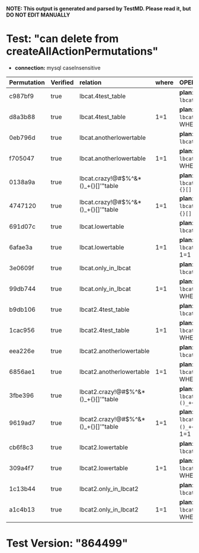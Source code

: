 **NOTE: This output is generated and parsed by TestMD. Please read it, but DO NOT EDIT MANUALLY**

# Test: "can delete from createAllActionPermutations" #

- **connection:** mysql caseInsensitive

| Permutation | Verified | relation                             | where | OPERATIONS
| :---------- | :------- | :----------------------------------- | :---- | :------
| c987bf9     | true     | lbcat.4test_table                    |       | **plan**: DELETE FROM `lbcat`.`4test_table`
| d8a3b88     | true     | lbcat.4test_table                    | 1=1   | **plan**: DELETE FROM `lbcat`.`4test_table` WHERE 1=1
| 0eb796d     | true     | lbcat.anotherlowertable              |       | **plan**: DELETE FROM `lbcat`.`anotherlowertable`
| f705047     | true     | lbcat.anotherlowertable              | 1=1   | **plan**: DELETE FROM `lbcat`.`anotherlowertable` WHERE 1=1
| 0138a9a     | true     | lbcat.crazy!@#\$%^&*()_+{}[]'"table  |       | **plan**: DELETE FROM `lbcat`.`crazy!@#\$%^&*()_+{}[]'"table`
| 4747120     | true     | lbcat.crazy!@#\$%^&*()_+{}[]'"table  | 1=1   | **plan**: DELETE FROM `lbcat`.`crazy!@#\$%^&*()_+{}[]'"table` WHERE 1=1
| 691d07c     | true     | lbcat.lowertable                     |       | **plan**: DELETE FROM `lbcat`.`lowertable`
| 6afae3a     | true     | lbcat.lowertable                     | 1=1   | **plan**: DELETE FROM `lbcat`.`lowertable` WHERE 1=1
| 3e0609f     | true     | lbcat.only_in_lbcat                  |       | **plan**: DELETE FROM `lbcat`.`only_in_lbcat`
| 99db744     | true     | lbcat.only_in_lbcat                  | 1=1   | **plan**: DELETE FROM `lbcat`.`only_in_lbcat` WHERE 1=1
| b9db106     | true     | lbcat2.4test_table                   |       | **plan**: DELETE FROM `lbcat2`.`4test_table`
| 1cac956     | true     | lbcat2.4test_table                   | 1=1   | **plan**: DELETE FROM `lbcat2`.`4test_table` WHERE 1=1
| eea226e     | true     | lbcat2.anotherlowertable             |       | **plan**: DELETE FROM `lbcat2`.`anotherlowertable`
| 6856ae1     | true     | lbcat2.anotherlowertable             | 1=1   | **plan**: DELETE FROM `lbcat2`.`anotherlowertable` WHERE 1=1
| 3fbe396     | true     | lbcat2.crazy!@#\$%^&*()_+{}[]'"table |       | **plan**: DELETE FROM `lbcat2`.`crazy!@#\$%^&*()_+{}[]'"table`
| 9619ad7     | true     | lbcat2.crazy!@#\$%^&*()_+{}[]'"table | 1=1   | **plan**: DELETE FROM `lbcat2`.`crazy!@#\$%^&*()_+{}[]'"table` WHERE 1=1
| cb6f8c3     | true     | lbcat2.lowertable                    |       | **plan**: DELETE FROM `lbcat2`.`lowertable`
| 309a4f7     | true     | lbcat2.lowertable                    | 1=1   | **plan**: DELETE FROM `lbcat2`.`lowertable` WHERE 1=1
| 1c13b44     | true     | lbcat2.only_in_lbcat2                |       | **plan**: DELETE FROM `lbcat2`.`only_in_lbcat2`
| a1c4b13     | true     | lbcat2.only_in_lbcat2                | 1=1   | **plan**: DELETE FROM `lbcat2`.`only_in_lbcat2` WHERE 1=1

# Test Version: "864499" #